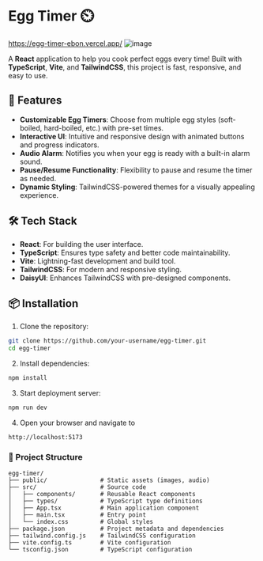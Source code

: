# Egg Timer ⏲️

https://egg-timer-ebon.vercel.app/
![image](https://github.com/user-attachments/assets/c0b512a0-71f7-4154-bec5-95920806acc8)

A **React** application to help you cook perfect eggs every time! Built with **TypeScript**, **Vite**, and **TailwindCSS**, this project is fast, responsive, and easy to use.

## 🚀 Features

- **Customizable Egg Timers**: Choose from multiple egg styles (soft-boiled, hard-boiled, etc.) with pre-set times.
- **Interactive UI**: Intuitive and responsive design with animated buttons and progress indicators.
- **Audio Alarm**: Notifies you when your egg is ready with a built-in alarm sound.
- **Pause/Resume Functionality**: Flexibility to pause and resume the timer as needed.
- **Dynamic Styling**: TailwindCSS-powered themes for a visually appealing experience.

## 🛠️ Tech Stack

- **React**: For building the user interface.
- **TypeScript**: Ensures type safety and better code maintainability.
- **Vite**: Lightning-fast development and build tool.
- **TailwindCSS**: For modern and responsive styling.
- **DaisyUI**: Enhances TailwindCSS with pre-designed components.

## 📦 Installation

1. Clone the repository:
  ```bash
  git clone https://github.com/your-username/egg-timer.git
  cd egg-timer
  ```

2. Install dependencies:
  ```bash
  npm install
   ```

3. Start deployment server:
  ```bash
  npm run dev
   ```

4. Open your browser and navigate to
```
http://localhost:5173
```


### 🧩 Project Structure

```
egg-timer/
├── public/               # Static assets (images, audio)
├── src/                  # Source code
│   ├── components/       # Reusable React components
│   ├── types/            # TypeScript type definitions
│   ├── App.tsx           # Main application component
│   ├── main.tsx          # Entry point
│   └── index.css         # Global styles
├── package.json          # Project metadata and dependencies
├── tailwind.config.js    # TailwindCSS configuration
├── vite.config.ts        # Vite configuration
└── tsconfig.json         # TypeScript configuration
```
